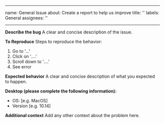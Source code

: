 
---
name: General Issue
about: Create a report to help us improve
title: ''
labels: General
assignees: ''

---

**Describe the bug**
A clear and concise description of the issue.

**To Reproduce**
Steps to reproduce the behavior:
1. Go to '...'
2. Click on '....'
3. Scroll down to '....'
4. See error

**Expected behavior**
A clear and concise description of what you expected to happen.

**Desktop (please complete the following information):**
 - OS: [e.g. MacOS]
 - Version [e.g. 10.14]

**Additional context**
Add any other context about the problem here.
